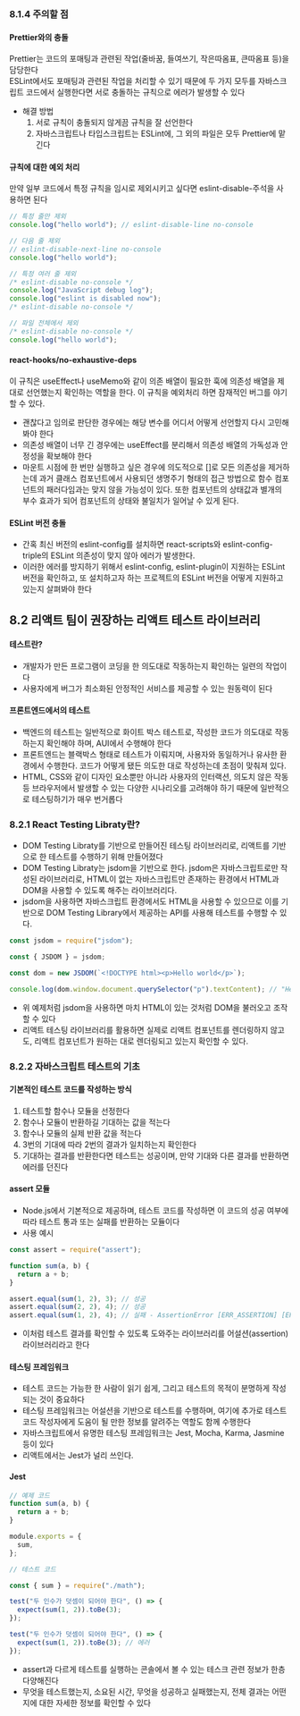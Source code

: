 ### 8.1.4 주의할 점

#### Prettier와의 충돌

Prettier는 코드의 포매팅과 관련된 작업(줄바꿈, 들여쓰기, 작은따옴표, 큰따옴표 등)을 담당한다  
ESLint에서도 포매팅과 관련된 작업을 처리할 수 있기 때문에 두 가지 모두를 자바스크립트 코드에서 실행한다면 서로 충돌하는 규칙으로 에러가 발생할 수 있다

- 해결 방법
  1. 서로 규칙이 충돌되지 않게끔 규칙을 잘 선언한다
  2. 자바스크립트나 타입스크립트는 ESLint에, 그 외의 파일은 모두 Prettier에 맡긴다

#### 규칙에 대한 예외 처리

만약 일부 코드에서 특정 규칙을 임시로 제외시키고 싶다면 eslint-disable-주석을 사용하면 된다

```js
// 특정 줄만 제외
console.log("hello world"); // eslint-disable-line no-console

// 다음 줄 제외
// eslint-disable-next-line no-console
console.log("hello world");

// 특정 여러 줄 제외
/* eslint-disable no-console */
console.log("JavaScript debug log");
console.log("eslint is disabled now");
/* eslint-disable no-console */

// 파일 전체에서 제외
/* eslint-disable no-console */
console.log("hello world");
```

#### react-hooks/no-exhaustive-deps

이 규칙은 useEffect나 useMemo와 같이 의존 배열이 필요한 훅에 의존성 배열을 제대로 선언했는지 확인하는 역할을 한다. 이 규칙을 예외처리 하면 잠재적인 버그를 야기할 수 있다.

- 괜찮다고 임의로 판단한 경우에는 해당 변수를 어디서 어떻게 선언할지 다시 고민해봐야 한다
- 의존성 배열이 너무 긴 경우에는 useEffect를 분리해서 의존성 배열의 가독성과 안정성을 확보해야 한다
- 마운트 시점에 한 번만 실행하고 싶은 경우에 의도적으로 []로 모든 의존성을 제거하는데 과거 클래스 컴포넌트에서 사용되던 생명주기 형태의 접근 방법으로 함수 컴포넌트의 패러다임과는 맞지 않을 가능성이 있다. 또한 컴포넌트의 상태값과 별개의 부수 효과가 되어 컴포넌트의 상태와 불일치가 일어날 수 있게 된다.

#### ESLint 버전 충돌

- 간혹 최신 버전의 eslint-config를 설치하면 react-scripts와 eslint-config-triple의 ESLint 의존성이 맞지 않아 에러가 발생한다.
- 이러한 에러를 방지하기 위해서 eslint-config, eslint-plugin이 지원하는 ESLint 버전을 확인하고, 또 설치하고자 하는 프로젝트의 ESLint 버전을 어떻게 지원하고 있는지 살펴봐야 한다

## 8.2 리액트 팀이 권장하는 리액트 테스트 라이브러리

#### 테스트란?

- 개발자가 만든 프로그램이 코딩을 한 의도대로 작동하는지 확인하는 일련의 작업이다
- 사용자에게 버그가 최소화된 안정적인 서비스를 제공할 수 있는 원동력이 된다

#### 프론트엔드에서의 테스트

- 백엔드의 테스트는 일반적으로 화이트 박스 테스트로, 작성한 코드가 의도대로 작동하는지 확인해야 하며, AUI에서 수행해야 한다
- 프론트엔드는 블랙박스 형태로 테스트가 이뤄지며, 사용자와 동일하거나 유사한 환경에서 수행한다. 코드가 어떻게 됐든 의도한 대로 작성하는데 초점이 맞춰져 있다.
- HTML, CSS와 같이 디자인 요소뿐만 아니라 사용자의 인터랙션, 의도치 않은 작동 등 브라우저에서 발생할 수 있는 다양한 시나리오를 고려해야 하기 때문에 일반적으로 테스팅하기가 매우 번거롭다

### 8.2.1 React Testing Libraty란?

- DOM Testing Libraty를 기반으로 만들어진 테스팅 라이브러리로, 리액트를 기반으로 한 테스트를 수행하기 위해 만들어졌다
- DOM Testing Libraty는 jsdom을 기반으로 한다. jsdom은 자바스크립트로만 작성된 라이브러리로, HTML이 없는 자바스크립트만 존재하는 환경에서 HTML과 DOM을 사용할 수 있도록 해주는 라이브러리다.
- jsdom을 사용하면 자바스크립트 환경에서도 HTML을 사용할 수 있으므로 이를 기반으로 DOM Testing Library에서 제공하는 API를 사용해 테스트를 수행할 수 있다.

```js
const jsdom = require("jsdom");

const { JSDOM } = jsdom;

const dom = new JSDOM(`<!DOCTYPE html><p>Hello world</p>`);

console.log(dom.window.document.querySelector("p").textContent); // "Hello world"
```

- 위 예제처럼 jsdom을 사용하면 마치 HTML이 있는 것처럼 DOM을 불러오고 조작할 수 있다
- 리액트 테스팅 라이브러리를 활용하면 실제로 리액트 컴포넌트를 렌더링하지 않고도, 리액트 컴포넌트가 원하는 대로 렌더링되고 있는지 확인할 수 있다.

### 8.2.2 자바스크립트 테스트의 기초

#### 기본적인 테스트 코드를 작성하는 방식

1. 테스트할 함수나 모듈을 선정한다
2. 함수나 모듈이 반환하길 기대하는 값을 적는다
3. 함수나 모듈의 실제 반환 값을 적는다
4. 3번의 기대에 따라 2번의 결과가 일치하는지 확인한다
5. 기대하는 결과를 반환한다면 테스트는 성공이며, 만약 기대와 다른 결과를 반환하면 에러를 던진다

#### assert 모듈

- Node.js에서 기본적으로 제공하며, 테스트 코드를 작성하면 이 코드의 성공 여부에 따라 테스트 통과 또는 실패를 반환하는 모듈이다
- 사용 예시

```js
const assert = require("assert");

function sum(a, b) {
  return a + b;
}

assert.equal(sum(1, 2), 3); // 성공
assert.equal(sum(2, 2), 4); // 성공
assert.equal(sum(1, 2), 4); // 실패 - AssertionError [ERR_ASSERTION] [ERR_ASSERTION]: 3==4
```

- 이처럼 테스트 결과를 확인할 수 있도록 도와주는 라이브러리를 어설션(assertion) 라이브러리라고 한다

#### 테스팅 프레임워크

- 테스트 코드는 가능한 한 사람이 읽기 쉽게, 그리고 테스트의 목적이 분명하게 작성되는 것이 중요하다
- 테스팅 프레임워크는 어설션을 기반으로 테스트를 수행하며, 여기에 추가로 테스트 코드 작성자에게 도움이 될 만한 정보를 알려주는 역할도 함께 수행한다
- 자바스크립트에서 유명한 테스팅 프레임워크는 Jest, Mocha, Karma, Jasmine 등이 있다
- 리액트에서는 Jest가 널리 쓰인다.

#### Jest

```js
// 예제 코드
function sum(a, b) {
  return a + b;
}

module.exports = {
  sum,
};
```

```js
// 테스트 코드

const { sum } = require("./math");

test("두 인수가 덧셈이 되어야 한다", () => {
  expect(sum(1, 2)).toBe(3);
});

test("두 인수가 덧셈이 되어야 한다", () => {
  expect(sum(1, 2)).toBe(3); // 에러
});
```

- assert과 다르게 테스트를 실행하는 콘솔에서 볼 수 있는 테스크 관련 정보가 한층 다양해진다
- 무엇을 테스트했는지, 소요된 시간, 무엇을 성공하고 실패했는지, 전체 결과는 어떤지에 대한 자세한 정보를 확인할 수 있다
